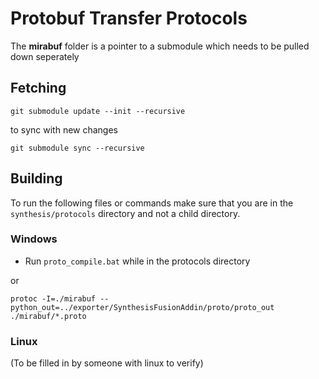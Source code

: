 # Protobuf Transfer Protocols

The **mirabuf** folder is a pointer to a submodule which needs to be pulled down seperately

## Fetching

` git submodule update --init --recursive `

to sync with new changes

` git submodule sync --recursive `

## Building

To run the following files or commands make sure that you are in the `synthesis/protocols` directory and not a child directory.

### Windows

- Run `proto_compile.bat` while in the protocols directory

or

` protoc -I=./mirabuf --python_out=../exporter/SynthesisFusionAddin/proto/proto_out ./mirabuf/*.proto `

### Linux

(To be filled in by someone with linux to verify)
